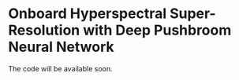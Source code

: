 # Onboard Hyperspectral Super-Resolution with Deep Pushbroom Neural Network
The code will be available soon.  
